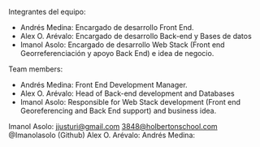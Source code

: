 Integrantes del equipo:

* Andrés Medina: Encargado de desarrollo Front End.
* Alex O. Arévalo: Encargado de desarrollo Back-end y Bases de datos
* Imanol Asolo: Encargado de desarrollo Web Stack (Front end Georreferenciación y apoyo Back End)  e idea de negocio.

Team members:

* Andrés Medina: Front End Development Manager.
* Alex O. Arévalo: Head of Back-end development and Databases
* Imanol Asolo: Responsible for Web Stack development (Front end Georeferencing and Back End support) and business idea.


Imanol Asolo: jjusturi@gmail.com 3848@holbertonschool.com @Imanolasolo (Github)
Alex O. Arévalo: 
Andrés Medina: